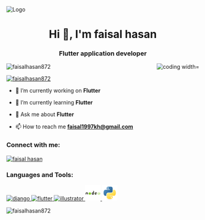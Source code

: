 ![Logo](https://camo.githubusercontent.com/f1c0fc76d120f760664938edd8e1818f9d407b03f8ce7d306e12094d8853b6a0/687474703a2f2f692e696d6775722e636f6d2f6337476d414a662e706e67)
<h1 align="center">Hi 👋, I'm faisal hasan</h1>
<h3 align="center">Flutter application developer</h3>
<img align="right" alt="coding width="400" src="https://encrypted-tbn0.gstatic.com/images?q=tbn:ANd9GcQy_wfbtNVnMKposZwYGdVujutGsyYVE4uSdA&usqp=CAU">


<p align="left"> <img src="https://komarev.com/ghpvc/?username=faisalhasan872&label=Profile%20views&color=0e75b6&style=flat" alt="faisalhasan872" /> </p>

<p align="left"> <a href="https://github.com/ryo-ma/github-profile-trophy"><img src="https://github-profile-trophy.vercel.app/?username=faisalhasan872" alt="faisalhasan872" /></a> </p>

- 🔭 I’m currently working on **Flutter**

- 🌱 I’m currently learning **Flutter**

- 💬 Ask me about **Flutter**

- 📫 How to reach me **faisal1997kh@gmail.com**

<h3 align="left">Connect with me:</h3>
<p align="left">
<a href="https://fb.com/faisal hasan" target="blank"><img align="center" src="https://raw.githubusercontent.com/rahuldkjain/github-profile-readme-generator/master/src/images/icons/Social/facebook.svg" alt="faisal hasan" height="30" width="40" /></a>
</p>

<h3 align="left">Languages and Tools:</h3>
<p align="left"> <a href="https://www.djangoproject.com/" target="_blank" rel="noreferrer"> <img src="https://cdn.worldvectorlogo.com/logos/django.svg" alt="django" width="40" height="40"/> </a> <a href="https://flutter.dev" target="_blank" rel="noreferrer"> <img src="https://www.vectorlogo.zone/logos/flutterio/flutterio-icon.svg" alt="flutter" width="40" height="40"/> </a> <a href="https://www.adobe.com/in/products/illustrator.html" target="_blank" rel="noreferrer"> <img src="https://www.vectorlogo.zone/logos/adobe_illustrator/adobe_illustrator-icon.svg" alt="illustrator" width="40" height="40"/> </a> <a href="https://nodejs.org" target="_blank" rel="noreferrer"> <img src="https://raw.githubusercontent.com/devicons/devicon/master/icons/nodejs/nodejs-original-wordmark.svg" alt="nodejs" width="40" height="40"/> </a> <a href="https://www.python.org" target="_blank" rel="noreferrer"> <img src="https://raw.githubusercontent.com/devicons/devicon/master/icons/python/python-original.svg" alt="python" width="40" height="40"/> </a> </p>

<p><img align="center" src="https://github-readme-stats.vercel.app/api/top-langs?username=faisalhasan872&show_icons=true&locale=en&layout=compact" alt="faisalhasan872" /></p>

